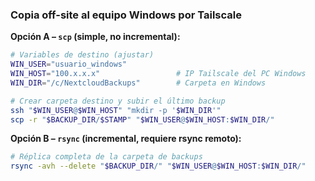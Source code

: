 ### Copia off-site al equipo Windows por Tailscale

**Opción A – `scp` (simple, no incremental):**
```bash
# Variables de destino (ajustar)
WIN_USER="usuario_windows"
WIN_HOST="100.x.x.x"                 # IP Tailscale del PC Windows
WIN_DIR="/c/NextcloudBackups"        # Carpeta en Windows

# Crear carpeta destino y subir el último backup
ssh "$WIN_USER@$WIN_HOST" "mkdir -p '$WIN_DIR'"
scp -r "$BACKUP_DIR/$STAMP" "$WIN_USER@$WIN_HOST:$WIN_DIR/"
```

**Opción B – `rsync` (incremental, requiere rsync remoto):**
```bash
# Réplica completa de la carpeta de backups
rsync -avh --delete "$BACKUP_DIR/" "$WIN_USER@$WIN_HOST:$WIN_DIR/"
```
